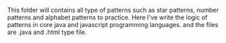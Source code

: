 This folder will contains all type of patterns such as star patterns, number patterns and alphabet patterns to practice.
Here I've write the logic of patterns in core java and javascript programming languages.
and the files are .java and .html type file.
